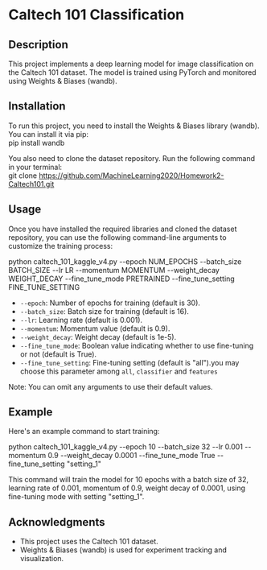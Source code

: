 # Caltech 101 Classification
## Description
This project implements a deep learning model for image classification on the Caltech 101 dataset. The model is trained using PyTorch and monitored using Weights & Biases (wandb).

## Installation
To run this project, you need to install the Weights & Biases library (wandb). You can install it via pip:<br/>
pip install wandb

You also need to clone the dataset repository. Run the following command in your terminal:<br/>
git clone https://github.com/MachineLearning2020/Homework2-Caltech101.git



## Usage
Once you have installed the required libraries and cloned the dataset repository, you can use the following command-line arguments to customize the training process:

python caltech_101_kaggle_v4.py --epoch NUM_EPOCHS --batch_size BATCH_SIZE --lr LR --momentum MOMENTUM --weight_decay WEIGHT_DECAY --fine_tune_mode PRETRAINED --fine_tune_setting FINE_TUNE_SETTING

- `--epoch`: Number of epochs for training (default is 30).
- `--batch_size`: Batch size for training (default is 16).
- `--lr`: Learning rate (default is 0.001).
- `--momentum`: Momentum value (default is 0.9).
- `--weight_decay`: Weight decay (default is 1e-5).
- `--fine_tune_mode`: Boolean value indicating whether to use fine-tuning or not (default is True).
- `--fine_tune_setting`: Fine-tuning setting (default is "all").you may choose this parameter among `all`, `classifier` and `features`  

Note: You can omit any arguments to use their default values.

## Example
Here's an example command to start training:

python caltech_101_kaggle_v4.py --epoch 10 --batch_size 32 --lr 0.001 --momentum 0.9 --weight_decay 0.0001 --fine_tune_mode True --fine_tune_setting "setting_1"

This command will train the model for 10 epochs with a batch size of 32, learning rate of 0.001, momentum of 0.9, weight decay of 0.0001, using fine-tuning mode with setting "setting_1".

## Acknowledgments
- This project uses the Caltech 101 dataset.
- Weights & Biases (wandb) is used for experiment tracking and visualization.


